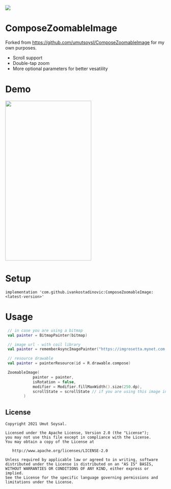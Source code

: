 [![](https://jitpack.io/v/ivankostadinovic/ComposeZoomableImage.svg)](https://jitpack.io/#ivankostadinovic/ComposeZoomableImage)

# ComposeZoomableImage

Forked from https://github.com/umutsoysl/ComposeZoomableImage for my own purposes. 
- Scroll support
- Double-tap zoom
- More optional parameters for better vesatility

# Demo

<img src="gif/demo.gif" width="270" height="500"/>


# Setup

```implementation 'com.github.ivankostadinovic:ComposeZoomableImage:<latest-version>'```

# Usage

```kotlin
 // in case you are using a bitmap
 val painter = BitmapPainter(bitmap)

 // image url - with coil library
 val painter = rememberAsyncImagePainter("https://imgrosetta.mynet.com.tr/file/12220872/12220872-1200x824.jpg")

 // resource drawable
 val painter = painterResource(id = R.drawable.compose)

 ZoomableImage(
            painter = painter,
            isRotation = false,
            modifier = Modifier.fillMaxWidth().size(250.dp),
            scrollState = scrollState // if you are using this image inside a scrollable component
        )

```


License
--------
    Copyright 2021 Umut Soysal.

    Licensed under the Apache License, Version 2.0 (the "License");
    you may not use this file except in compliance with the License.
    You may obtain a copy of the License at

       http://www.apache.org/licenses/LICENSE-2.0

    Unless required by applicable law or agreed to in writing, software
    distributed under the License is distributed on an "AS IS" BASIS,
    WITHOUT WARRANTIES OR CONDITIONS OF ANY KIND, either express or implied.
    See the License for the specific language governing permissions and
    limitations under the License.
